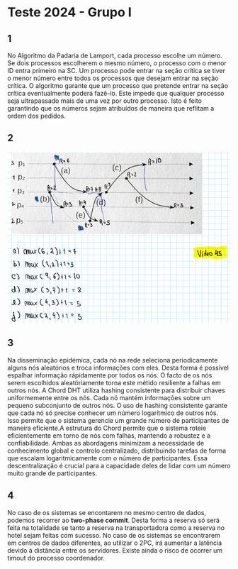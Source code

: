 # Teste 2024 - Grupo I

## 1

No Algoritmo da Padaria de Lamport, cada processo escolhe um número. Se dois processos escolherem o mesmo número, o processo com o menor ID entra primeiro na SC. Um processo pode entrar na seção crítica se tiver o menor número entre todos os processos que desejam entrar na seção crítica. O algoritmo garante que um processo que pretende entrar na seção crítica eventualmente poderá fazê-lo. Este impede que qualquer processo seja ultrapassado mais de uma vez por outro processo. Isto é feito garantindo que os números sejam atribuídos de maneira que reflitam a ordem dos pedidos.

## 2

<img src="../imgs/teste_2024_2.png">

## 3

Na disseminação epidémica, cada nó na rede seleciona periodicamente alguns nós aleatórios e troca informações com eles. Desta forma é possível espalhar informação rápidamente por todos os nós. O facto de os nós serem escolhidos aleatóriamente torna este métido resiliente a falhas em outros nós. A Chord DHT utiliza hashing consistente para distribuir chaves uniformemente entre os nós. Cada nó mantém informações sobre um pequeno subconjunto de outros nós. O uso de hashing consistente garante que cada nó só precise conhecer um número logarítmico de outros nós. Isso permite que o sistema gerencie um grande número de participantes de maneira eficiente.A estrutura do Chord permite que o sistema roteie eficientemente em torno de nós com falhas, mantendo a robustez e a confiabilidade. Ambas as abordagens minimizam a necessidade de conhecimento global e controlo centralizado, distribuindo tarefas de forma que escalam logaritmicamente com o número de participantes. Essa descentralização é crucial para a capacidade deles de lidar com um número muito grande de participantes.

## 4

No caso de os sistemas se encontarem no mesmo centro de dados, podemos recorrer ao **two-phase commit**. Desta forma a reserva só será feita na totalidade se tanto a reserva na transportadora como a reserva no hotel sejam feitas com sucesso. No caso de os sistemas se encontrarem em centros de dados diferentes, ao utilizar o 2PC, irá aumentar a latência devido à distância entre os servidores. Existe ainda o risco de ocorrer um timout do processo coordenador.
